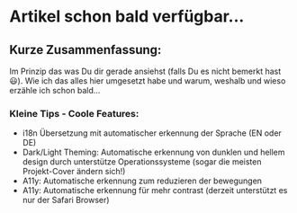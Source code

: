 # Artikel schon bald verfügbar...

## Kurze Zusammenfassung:
Im Prinzip das was Du dir gerade ansiehst (falls Du es nicht bemerkt hast 😃). Wie ich das alles hier umgesetzt habe und warum, weshalb und wieso erzähle ich schon bald...

### Kleine Tips - Coole Features:
- i18n Übersetzung mit automatischer erkennung der Sprache (EN oder DE)
- Dark/Light Theming: Automatische erkennung von dunklen und hellem design durch unterstütze Operationssysteme (sogar die meisten Projekt-Cover ändern sich!)
- A11y: Automatische erkennung zum reduzieren der bewegungen
- A11y: Automatische erkennung für mehr contrast (derzeit unterstützt es nur der Safari Browser)